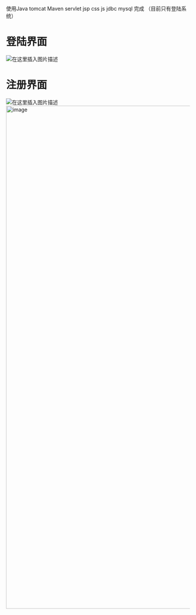 使用Java  tomcat Maven servlet jsp css js jdbc mysql 完成
（目前只有登陆系统）
# 登陆界面
![在这里插入图片描述](https://img-blog.csdnimg.cn/d1764eb538eb474eb3fdf07cf2e351c5.png?x-oss-process=image/watermark,type_ZHJvaWRzYW5zZmFsbGJhY2s,shadow_50,text_Q1NETiBA5bCP5rGk5rGk5rGk5rGk,size_20,color_FFFFFF,t_70,g_se,x_16)
# 注册界面
![在这里插入图片描述](https://img-blog.csdnimg.cn/3fb34216abf44c03a35aaef147f9784d.png?x-oss-process=image/watermark,type_ZHJvaWRzYW5zZmFsbGJhY2s,shadow_50,text_Q1NETiBA5bCP5rGk5rGk5rGk5rGk,size_20,color_FFFFFF,t_70,g_se,x_16)
<img width="1374" alt="image" src="https://user-images.githubusercontent.com/76590045/133557752-8d1be111-6702-46a1-b000-ca2b5a27f8cd.png">
